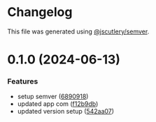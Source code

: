 # Changelog

This file was generated using [@jscutlery/semver](https://github.com/jscutlery/semver).

# 0.1.0 (2024-06-13)


### Features

* setup semver ([6890918](https://github.com/mohijalili/nx-semantic-release/commit/689091888ad5eeaf9f2b24121066bbd58e04b9d5))
* updated app com ([f12b9db](https://github.com/mohijalili/nx-semantic-release/commit/f12b9db6a9386b9cf1499a276e3b7f1ba4ea3653))
* updated version setup ([542aa07](https://github.com/mohijalili/nx-semantic-release/commit/542aa07f621232e78b63cc2463c55e2c6ebbb3f3))
